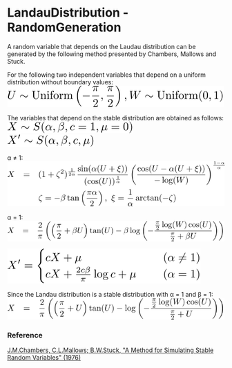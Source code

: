 # LandauDistribution - RandomGeneration

A random variable that depends on the Laudau distribution can be generated by the following method presented by Chambers, Mallows and Stuck.  

For the following two independent variables that depend on a uniform distribution without boundary values:  
![randomgen 1](https://github.com/tk-yoshimura/LandauDistribution/blob/main/figures/randomgen_1.svg)  

The variables that depend on the stable distribution are obtained as follows:  
![randomgen 2](https://github.com/tk-yoshimura/LandauDistribution/blob/main/figures/randomgen_2.svg)  
![randomgen 3](https://github.com/tk-yoshimura/LandauDistribution/blob/main/figures/randomgen_3.svg)  

&alpha; &ne; 1:  
![randomgen 4](https://github.com/tk-yoshimura/LandauDistribution/blob/main/figures/randomgen_4.svg)  

&alpha; = 1:  
![randomgen 5](https://github.com/tk-yoshimura/LandauDistribution/blob/main/figures/randomgen_5.svg)  

![randomgen 6](https://github.com/tk-yoshimura/LandauDistribution/blob/main/figures/randomgen_6.svg)  

Since the Landau distribution is a stable distribution with &alpha; = 1 and &beta; = 1:  
![randomgen 7](https://github.com/tk-yoshimura/LandauDistribution/blob/main/figures/randomgen_7.svg)  

### Reference
[J.M.Chambers, C.L.Mallows; B.W.Stuck, "A Method for Simulating Stable Random Variables" (1976)](https://doi.org/10.1080/01621459.1976.10480344)
